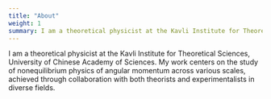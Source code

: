 ```yaml
---
title: "About"
weight: 1
summary: I am a theoretical physicist at the Kavli Institute for Theoretical Sciences, University of Chinese Academy of Sciences. My work centers on the study of nonequilibrium physics of angular momentum across various scales, achieved through collaboration with both theorists and experimentalists in diverse fields. 
---
```


I am a theoretical physicist at the Kavli Institute for Theoretical Sciences, University of Chinese Academy of Sciences. My work centers on the study of nonequilibrium physics of angular momentum across various scales, achieved through collaboration with both theorists and experimentalists in diverse fields. 